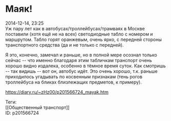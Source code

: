 Маяк!
======

   
 2014-12-14, 23:25   
  Уж пару лет как в автобусах/троллейбусах/трамваях в Москве поставили (хотя ещё не на всех) светодиодные табло с номером и маршрутом. Табло горят оранжевым, очень ярко, с передней стороны транспортного средства (да и не только с передней).   
   
 Я это, конечно, замечал и раньше, но в полной мере осознал только сейчас -- что именно благодаря этим табличкам транспорт очень хорошо видно издалека, особенно в тёмное время суток. Как смотришь -- так видишь -- вот он, автобус идёт. Это очень хорошо, т.к. раньше приходилось угадывать по косвенным признакам (тень рогов троллейбуса на бликах близлежащих предметов, к примеру).   
    
 <https://diary.ru/~zHz00/p201566724_mayak.htm>   
   
 Теги:   
 [[Общественный транспорт]]   
 ID: p201566724